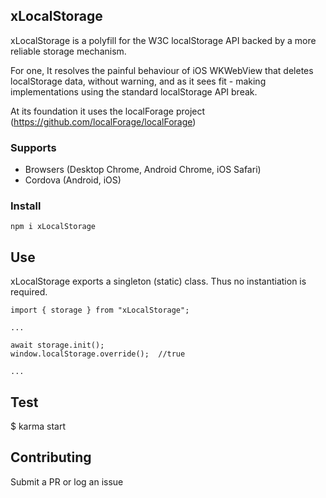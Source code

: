 ## xLocalStorage

xLocalStorage is a polyfill for the W3C localStorage API backed by a more reliable storage mechanism. 

For one, It resolves the painful behaviour of iOS WKWebView that deletes localStorage data, without warning, and as it sees fit - making implementations using the standard localStorage API break. 

At its foundation it uses the localForage project (https://github.com/localForage/localForage) 

### Supports
- Browsers (Desktop Chrome, Android Chrome, iOS Safari)
- Cordova (Android, iOS)

### Install
```
npm i xLocalStorage
```

## Use
xLocalStorage exports a singleton (static) class. Thus no instantiation is required. 

```
import { storage } from "xLocalStorage"; 

...

await storage.init(); 
window.localStorage.override();  //true

...

```

## Test 
$ karma start


## Contributing
Submit a PR or log an issue


